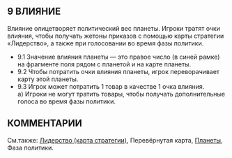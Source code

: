 9 ВЛИЯНИЕ
---

Влияние олицетворяет политический вес планеты. Игроки тратят очки влияния, чтобы получать жетоны приказов с помощью карты стратегии «Лидерство», а также при голосовании во время фазы политики.
* 9.1 Значение влияния планеты — это правое число (в синей рамке) на фрагменте поля рядом с планетой и на карте планеты.
* 9.2 Чтобы потратить очки влияния планеты, игрок переворачивает карту этой планеты.
* 9.3 Игрок может потратить 1 товар в качестве 1 очка влияния.  
  а) Игроки не могут тратить товары, чтобы получать дополнительные голоса во время фазы политики.

КОММЕНТАРИИ
---

См.также: [Лидерство (карта стратегии)](leadership_sc.md), Перевёрнутая карта, [Планеты](planets.md), Фаза политики.
